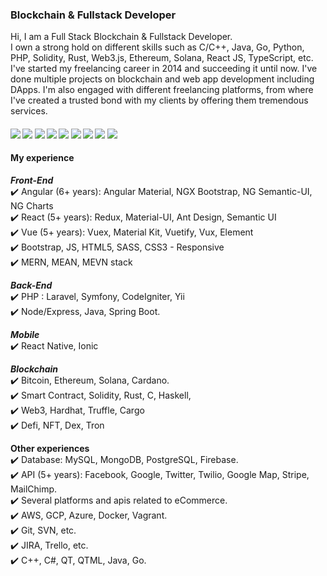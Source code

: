 ### Blockchain & Fullstack Developer

Hi, I am a Full Stack Blockchain & Fullstack Developer. <br/>
I own a strong hold on different skills such as C/C++, Java, Go, Python, PHP, Solidity, Rust, Web3.js, Ethereum, Solana, React JS, TypeScript, etc. I've started my freelancing career in 2014 and succeeding it until now. I've done multiple projects on blockchain and web app development including DApps. I'm also engaged with different freelancing platforms, from where I've created a trusted bond with my clients by offering them tremendous services.   

####      ![](https://img.shields.io/badge/Blockchain-blue) ![](https://img.shields.io/badge/Ethereum-blue) ![](https://img.shields.io/badge/Solana-blue) ![](https://img.shields.io/badge/Solidity-blue) ![](https://img.shields.io/badge/Web3.js-blue) ![](https://img.shields.io/badge/Smart%20Contracts-blue) ![](https://img.shields.io/badge/Cryptocurrency-blue) ![](https://img.shields.io/badge/React-blue) ![](https://img.shields.io/badge/Node-blue)

#### My experience 

***Front-End***<br/>
✔️ Angular (6+ years): Angular Material, NGX Bootstrap, NG Semantic-UI, NG Charts<br/>
✔️ React (5+ years): Redux, Material-UI, Ant Design, Semantic UI<br/>
✔️ Vue (5+ years): Vuex, Material Kit, Vuetify, Vux, Element<br/>
✔️ Bootstrap, JS, HTML5, SASS, CSS3 - Responsive<br/>
✔️ MERN, MEAN, MEVN stack<br/>

***Back-End***<br/>
✔️ PHP : Laravel, Symfony, CodeIgniter, Yii<br/>
✔️ Node/Express, Java, Spring Boot.<br/>

***Mobile***<br/>
✔️ React Native, Ionic<br/>

***Blockchain***<br/>
✔️ Bitcoin, Ethereum, Solana, Cardano.<br/>
✔️ Smart Contract️, Solidity, Rust, C, Haskell, <br/>
✔️ Web3, Hardhat, Truffle, Cargo<br/>
✔️ Defi, NFT, Dex, Tron<br/>

**Other experiences**<br/>
✔️ Database: MySQL, MongoDB, PostgreSQL, Firebase.<br/>
✔️ API (5+ years): Facebook, Google, Twitter, Twilio, Google Map, Stripe, MailChimp.<br/>
✔️ Several platforms and apis related to eCommerce.<br/>
✔️ AWS, GCP, Azure, Docker, Vagrant.<br/>
✔️ Git, SVN, etc.<br/>
✔️ JIRA, Trello, etc.<br/>
✔️ C++, C#, QT, QTML, Java, Go.<br/>
